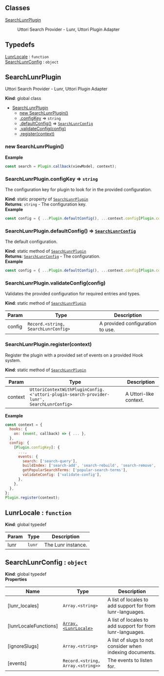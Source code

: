 ## Classes

<dl>
<dt><a href="#SearchLunrPlugin">SearchLunrPlugin</a></dt>
<dd><p>Uttori Search Provider - Lunr, Uttori Plugin Adapter</p>
</dd>
</dl>

## Typedefs

<dl>
<dt><a href="#LunrLocale">LunrLocale</a> : <code>function</code></dt>
<dd></dd>
<dt><a href="#SearchLunrConfig">SearchLunrConfig</a> : <code>object</code></dt>
<dd></dd>
</dl>

<a name="SearchLunrPlugin"></a>

## SearchLunrPlugin
Uttori Search Provider - Lunr, Uttori Plugin Adapter

**Kind**: global class  

* [SearchLunrPlugin](#SearchLunrPlugin)
    * [new SearchLunrPlugin()](#new_SearchLunrPlugin_new)
    * [.configKey](#SearchLunrPlugin.configKey) ⇒ <code>string</code>
    * [.defaultConfig()](#SearchLunrPlugin.defaultConfig) ⇒ [<code>SearchLunrConfig</code>](#SearchLunrConfig)
    * [.validateConfig(config)](#SearchLunrPlugin.validateConfig)
    * [.register(context)](#SearchLunrPlugin.register)

<a name="new_SearchLunrPlugin_new"></a>

### new SearchLunrPlugin()
**Example**  
```js
const search = Plugin.callback(viewModel, context);
```
<a name="SearchLunrPlugin.configKey"></a>

### SearchLunrPlugin.configKey ⇒ <code>string</code>
The configuration key for plugin to look for in the provided configuration.

**Kind**: static property of [<code>SearchLunrPlugin</code>](#SearchLunrPlugin)  
**Returns**: <code>string</code> - The configuration key.  
**Example**  
```js
const config = { ...Plugin.defaultConfig(), ...context.config[Plugin.configKey] };
```
<a name="SearchLunrPlugin.defaultConfig"></a>

### SearchLunrPlugin.defaultConfig() ⇒ [<code>SearchLunrConfig</code>](#SearchLunrConfig)
The default configuration.

**Kind**: static method of [<code>SearchLunrPlugin</code>](#SearchLunrPlugin)  
**Returns**: [<code>SearchLunrConfig</code>](#SearchLunrConfig) - The configuration.  
**Example**  
```js
const config = { ...Plugin.defaultConfig(), ...context.config[Plugin.configKey] };
```
<a name="SearchLunrPlugin.validateConfig"></a>

### SearchLunrPlugin.validateConfig(config)
Validates the provided configuration for required entries and types.

**Kind**: static method of [<code>SearchLunrPlugin</code>](#SearchLunrPlugin)  

| Param | Type | Description |
| --- | --- | --- |
| config | <code>Record.&lt;string, SearchLunrConfig&gt;</code> | A provided configuration to use. |

<a name="SearchLunrPlugin.register"></a>

### SearchLunrPlugin.register(context)
Register the plugin with a provided set of events on a provided Hook system.

**Kind**: static method of [<code>SearchLunrPlugin</code>](#SearchLunrPlugin)  

| Param | Type | Description |
| --- | --- | --- |
| context | <code>UttoriContextWithPluginConfig.&lt;&#x27;uttori-plugin-search-provider-lunr&#x27;, SearchLunrConfig&gt;</code> | A Uttori-like context. |

**Example**  
```js
const context = {
  hooks: {
    on: (event, callback) => { ... },
  },
  config: {
    [Plugin.configKey]: {
      ...,
      events: {
        search: ['search-query'],
        buildIndex: ['search-add', 'search-rebuild', 'search-remove', 'search-update'],
        getPopularSearchTerms: ['popular-search-terms'],
        validateConfig: ['validate-config'],
      },
    },
  },
};
Plugin.register(context);
```
<a name="LunrLocale"></a>

## LunrLocale : <code>function</code>
**Kind**: global typedef  

| Param | Type | Description |
| --- | --- | --- |
| lunr | <code>lunr</code> | The Lunr instance. |

<a name="SearchLunrConfig"></a>

## SearchLunrConfig : <code>object</code>
**Kind**: global typedef  
**Properties**

| Name | Type | Description |
| --- | --- | --- |
| [lunr_locales] | <code>Array.&lt;string&gt;</code> | A list of locales to add support for from lunr-languages. |
| [lunrLocaleFunctions] | [<code>Array.&lt;LunrLocale&gt;</code>](#LunrLocale) | A list of locales to add support for from lunr-languages. |
| [ignoreSlugs] | <code>Array.&lt;string&gt;</code> | A list of slugs to not consider when indexing documents. |
| [events] | <code>Record.&lt;string, Array.&lt;string&gt;&gt;</code> | The events to listen for. |


